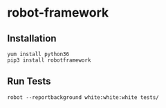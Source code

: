 # robot-framework

## Installation

```
yum install python36
pip3 install robotframework
```

## Run Tests

```
robot --reportbackground white:white:white tests/
```
